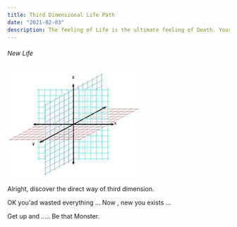 ```yaml
---
title: Third Dimensional Life Path
date: "2021-02-03"
description: The feeling of Life is the ultimate feeling of Death. Your are dying every second. 
---
```



###### New Life

![Life](third.jpg)

Alright, discover the direct way of third dimension.

OK you'ad wasted everything ...
Now , new you exists ...

Get up and .....
Be that Monster.


